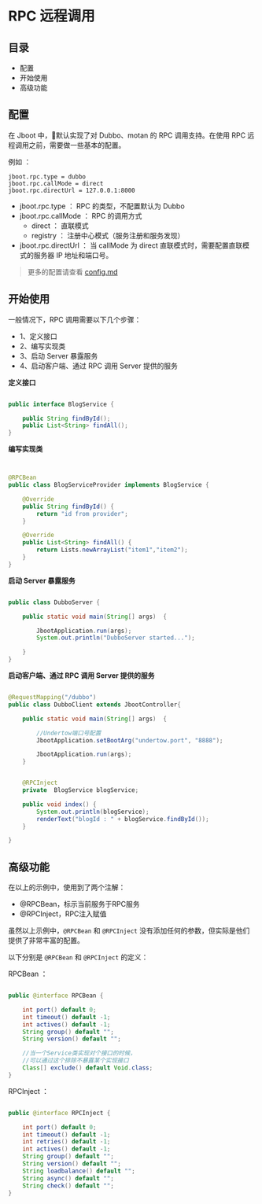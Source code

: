 # RPC 远程调用

## 目录

- 配置
- 开始使用
- 高级功能

## 配置
在 Jboot 中，默认实现了对 Dubbo、motan 的 RPC 调用支持。在使用 RPC 远程调用之前，需要做一些基本的配置。


例如 ：
```
jboot.rpc.type = dubbo
jboot.rpc.callMode = direct
jboot.rpc.directUrl = 127.0.0.1:8000
```

- jboot.rpc.type ： RPC 的类型，不配置默认为 Dubbo
- jboot.rpc.callMode ： RPC 的调用方式
  - direct ： 直联模式
  - registry ： 注册中心模式（服务注册和服务发现）
- jboot.rpc.directUrl ： 当 callMode 为 direct 直联模式时，需要配置直联模式的服务器 IP 地址和端口号。

> 更多的配置请查看 [config.md](./config.md)

## 开始使用

一般情况下，RPC 调用需要以下几个步骤：

- 1、定义接口
- 2、编写实现类
- 3、启动 Server 暴露服务
- 4、启动客户端、通过 RPC 调用 Server 提供的服务


**定义接口**

```java

public interface BlogService {

    public String findById();
    public List<String> findAll();
}
```

**编写实现类**

```java


@RPCBean
public class BlogServiceProvider implements BlogService {

    @Override
    public String findById() {
        return "id from provider";
    }

    @Override
    public List<String> findAll() {
        return Lists.newArrayList("item1","item2");
    }
}
```

**启动 Server 暴露服务**

```java

public class DubboServer {

    public static void main(String[] args)  {

        JbootApplication.run(args);
        System.out.println("DubboServer started...");

    }
}
```


**启动客户端、通过 RPC 调用 Server 提供的服务**
```java

@RequestMapping("/dubbo")
public class DubboClient extends JbootController{

    public static void main(String[] args)  {

        //Undertow端口号配置
        JbootApplication.setBootArg("undertow.port", "8888");

        JbootApplication.run(args);
    }


    @RPCInject
    private  BlogService blogService;

    public void index() {
        System.out.println(blogService);
        renderText("blogId : " + blogService.findById());
    }

}
```


## 高级功能

在以上的示例中，使用到了两个注解：
- @RPCBean，标示当前服务于RPC服务
- @RPCInject，RPC注入赋值

虽然以上示例中，`@RPCBean` 和 `@RPCInject` 没有添加任何的参数，但实际是他们提供了非常丰富的配置。

以下分别是 `@RPCBean` 和 `@RPCInject` 的定义：

RPCBean ：
```java

public @interface RPCBean {

    int port() default 0;
    int timeout() default -1;
    int actives() default -1; 
    String group() default "";
    String version() default "";

    //当一个Service类实现对个接口的时候，
    //可以通过这个排除不暴露某个实现接口
    Class[] exclude() default Void.class;
}
```


RPCInject ：

```java

public @interface RPCInject {

    int port() default 0;
    int timeout() default -1;
    int retries() default -1;
    int actives() default -1;
    String group() default "";
    String version() default "";
    String loadbalance() default "";
    String async() default "";
    String check() default "";
}
```